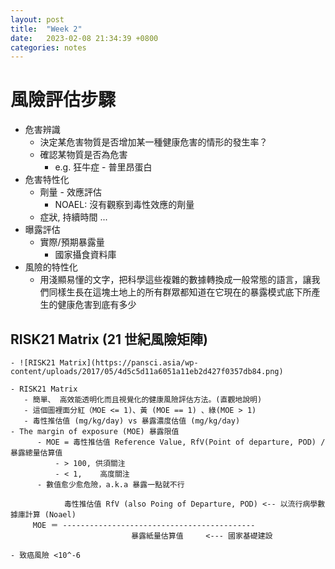 ```yaml
---
layout: post
title:  "Week 2"
date:   2023-02-08 21:34:39 +0800
categories: notes
---
```


# 風險評估步驟
  - 危害辨識
     - 決定某危害物質是否增加某一種健康危害的情形的發生率？
     - 確認某物質是否為危害
       - e.g. 狂牛症 - 普里昂蛋白
  - 危害特性化
     - 劑量 - 效應評估
        - NOAEL: 沒有觀察到毒性效應的劑量
     - 症狀, 持續時間 ...
  - 曝露評估
     - 實際/預期暴露量
       - 國家攝食資料庫
  - 風險的特性化
     - 用淺顯易懂的文字，把科學這些複雜的數據轉換成一般常態的語言，讓我們同樣生長在這塊土地上的所有群眾都知道在它現在的暴露模式底下所產生的健康危害到底有多少

## RISK21 Matrix (21 世紀風險矩陣)
    - ![RISK21 Matrix](https://pansci.asia/wp-content/uploads/2017/05/4d5c5d11a6051a11eb2d427f0357db84.png)

    - RISK21 Matrix
       - 簡單、 高效能透明化而且視覺化的健康風險評估方法。(直觀地說明)
       - 這個圖裡面分紅（MOE <= 1)、黃 (MOE == 1) 、綠(MOE > 1)
       - 毒性推估值 (mg/kg/day) vs 暴露濃度估值 (mg/kg/day)
    - The margin of exposure (MOE) 暴露限值
          - MOE = 毒性推估值 Reference Value, RfV(Point of departure, POD) / 暴露總量估算值
              - > 100, 供須關注
              - < 1,    高度關注
          - 數值愈少愈危險，a.k.a 暴露一點就不行

                毒性推估值 RfV (also Poing of Departure, POD) <-- 以流行病學數據庫計算 (Noael)
         MOE ＝ -------------------------------------------
                               暴露紙量估算值     <--- 國家基礎建設

    - 致癌風險 <10^-6
    